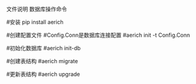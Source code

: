 文件说明
数据库操作命令

#安装
pip install aerich

#创建配置文件
#Config.Conn是数据库连接配置
#aerich init -t Config.Conn

#初始化数据库
#aerich init-db

#创建表结构
#aerich migrate

#更新表结构
#aerich upgrade